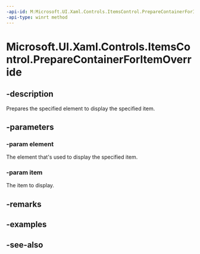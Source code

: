 ```yaml
---
-api-id: M:Microsoft.UI.Xaml.Controls.ItemsControl.PrepareContainerForItemOverride(Microsoft.UI.Xaml.DependencyObject,System.Object)
-api-type: winrt method
---
```


<!-- Method syntax
virtual protected void PrepareContainerForItemOverride(Windows.UI.Xaml.DependencyObject element, System.Object item)
-->

# Microsoft.UI.Xaml.Controls.ItemsControl.PrepareContainerForItemOverride

## -description
Prepares the specified element to display the specified item.

## -parameters
### -param element
The element that's used to display the specified item.

### -param item
The item to display.

## -remarks

## -examples

## -see-also
